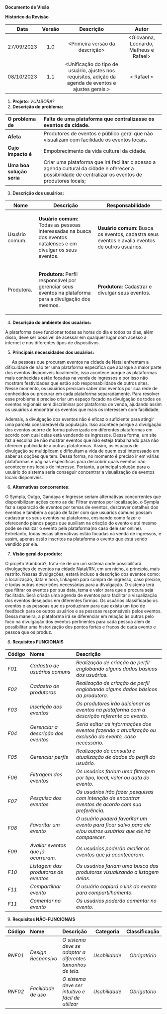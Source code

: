 **Documento de Visão**

**Histórico da Revisão**


|**Data**|**Versão**|**Descrição**|**Autor**|
| :-: | :-: | :-: | :-: |
|27/09/2023|1\.0|<Primeira versão da descrição> |<Giovanna, Leonardo, Matheus e Rafael> |
|08/10/2023|1\.1|<Unificação do tipo de usuário, ajustes nos requisitos, adição da agenda de eventos e ajustes gerais.>|< Rafael > |

1. **Projeto**: *VUMBORA?*
2. **Descrição do problema:**

|**O problema de** |Falta de uma plataforma que centralizasse os eventos da cidade.|
| :- | :- |
|**Afeta**|Produtores de eventos e público geral que não visualizam com facilidade os eventos locais.|
|**Cujo impacto é**|Empobrecimento da vida cultural da cidade.|
|**Uma boa solução seria**|Criar uma plataforma que irá facilitar o acesso a agenda cultural da cidade e oferecer a possibilidade de centralizar os eventos de produtores locais;|

3. **Descrição dos usuários:**

|**Nome**|**Descrição**|**Responsabilidade**|
| - | - | - |
|Usuário comum.|<p>**Usuário comum:**  Todas as pessoas interessadas na busca dos eventos natalenses e em divulgar os seus eventos. </p><p></p>|<p><p>**Usuário comum**: Busca os eventos, cadastra seus eventos e avalia eventos de outros usuários.</p><p></p>|
|Produtora.|<p>**Produtora:**  Perfil responsável por gerenciar seus eventos na plataforma para a divulgação dos mesmos. </p><p></p>|<p><p>**Produtora**: Cadastrar e divulgar seus eventos.</p><p></p>|



4. **Descrição do ambiente dos usuários:**

A plataforma deve funcionar todas as horas do dia e todos os dias, além disso, deve ser possível de acessar em qualquer lugar com acesso a internet e nos diferentes tipos de dispositivos.


5. **Principais necessidades dos usuários:**

`	`As pessoas que procuram eventos na cidade de Natal enfrentam a dificuldade de não ter uma plataforma específica que abarque a maior parte dos eventos disponíveis localmente, isso acontece porque as plataformas mais conhecidas estão focadas na venda de ingressos e por isso não mostram festividades que estão sob responsabilidade de outros sites. Nesse momento, os usuários precisam saber dos eventos por sua rede de conhecidos ou procurar em cada plataforma separadamente. Para resolver esse problema é preciso criar um espaço focado na divulgação de todos os eventos regionais sem discriminar por plataforma de venda, ajudando assim os usuários a encontrar os eventos que mais os interessem com facilidade.

Ademais, a divulgação dos eventos não é eficaz o suficiente para atingir uma parcela considerável da população.  Isso acontece porque a divulgação dos eventos ocorre de forma pulverizada em diferentes plataformas em acordo com qual delas está vendendo os ingressos. Dessa forma, um site faz a escolha de não mostrar eventos que não esteja trabalhando para não oferecer publicidade a outras plataformas. Assim, os espaços de divulgação se multiplicam e dificultam a vida de quem está interessado em saber as opções que tem. Dessa forma, no momento é preciso ir em várias plataformas e páginas específicas para descobrir quais eventos irão acontecer nos locais de interesse. Portanto, a principal solução para o usuário do sistema seria conseguir concentrar a visualização de eventos locais disponíveis.

6. **Alternativas concorrentes:**

O Sympla, Outgo, Gandaya e Ingresse seriam alternativas concorrentes que disponibilizam ações como as de: Filtrar eventos por localização, o Sympla faz a separação de eventos por temas de eventos, descrever detalhes dos eventos e também a opção de fazer com que usuários comuns possam cadastrar os seus eventos na plataforma, ensinando como fazer e oferecendo planos pagos que auxiliam na criação do evento e até mesmo pode se realizar o evento pela plataforma(no caso dele ser online). Entretanto, todas essas alternativas estão focadas na venda de ingressos, e assim, apenas estão inscritos na plataforma o evento que está sendo vendido por ela.

7. **Visão geral do produto:**

O projeto Vumbora?, trata-se de um um sistema onde possibilitará divulgações de eventos na cidade Natal/RN, em um nicho, a princípio, mais restrito. Nessas divulgações, estará incluso a descrição dos eventos como: a localização, data e hora, linkagem para compra de ingresso, caso precise, e todas outras descrições necessárias para a divulgação.
O sistema terá que filtrar os eventos por sua data, tema e valor para que a procura seja facilitada. Será criada uma agenda de eventos para facilitar a visualização dos eventos desejados em diferentes formas. 
Os usuários classificarão os eventos e as pessoas que os produziram para que exista um tipo de feedback para os outros usuários e as pessoas responsáveis pelos eventos. Dessa maneira, a plataforma irá se diferenciar em relação às outras pelo foco na divulgação dos eventos pertinentes para cada pessoa além de possibilitar uma historização dos pontos fortes e fracos de cada evento e pessoa que os produz. 

8. **Requisitos FUNCIONAIS**
 

|**Código**|**Nome**|**Descrição**|
| :- | :- | :- |
|*F01*|*Cadastro de usuários comuns*|*Realização de criação de perfil englobando alguns dados básicos dos usuários.*|
|*F02*|*Cadastro de produtoras*|*Realização de criação de perfil englobando alguns dados básicos da produtora.*|
|*F03*|*Inscrição dos eventos* |*Os produtores irão adicionar os eventos na plataforma com a descrição referente ao evento.*|
|*F04*|*Gerenciar a descrição dos eventos*|*Seria editar as informações dos eventos fazendo a atualização ou exclusão do evento, caso necessário.*|
|*F05*|*Gerenciar perfis*|*Realização de consulta e atualização de dados do perfil do usuário.*|
|*F06*|*Filtragem dos eventos*|*Os usuários fariam uma filtragem por tipo, local, valor ou data do evento.* |
|*F07*|*Pesquisa dos eventos*|*Os usuários irão fazer pesquisas com intenção de encontrar eventos de acordo com sua preferência.*|
|*F08*|*Favoritar um evento*|*O usuário poderá favoritar um evento para ficar salvo para ele e/ou outros usuários que ele irá comparecer.*|
|*F09*|*Avaliar eventos que já ocorreram.*|*Os usuários poderão  avaliar os eventos que já aconteceram.*|
|*F10*|*Listagem das produtoras de eventos* |*Os usuários fariam uma busca das produtoras visualizando a listagem delas.*|
|*F11*|*Compartilhar evento* |*O usuário copiará o link do evento para compartilhamento.*|
|*F11*|*Comentar no evento* |*Os usuários poderão comentar no evento.*|



9. **Requisitos NÃO-FUNCIONAIS**
   

|**Código**|**Nome**|**Descrição**|**Categoria**|**Classificação**<br>|
| :- | :- | :- | :-: | :-: |
|*RNF01*|*Design Responsivo*|*O sistema deve se adaptar a diferentes tamanhos de tela.*|*Usabilidade*|*Obrigatório*|
|*RNF02*|*Facilidade de uso*|*O sistema deve ser intuitivo e fácil de utilizar*|*Usabilidade*|*Obrigatório*|




